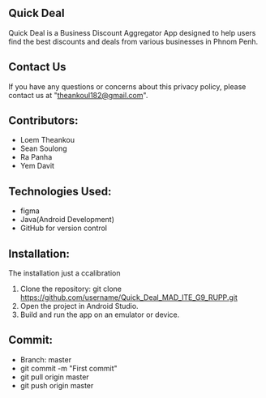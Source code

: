 ## Quick Deal

Quick Deal is a Business Discount Aggregator App designed to help users find the best discounts and deals from various businesses in Phnom Penh.

## Contact Us 
If you have any questions or concerns about this privacy policy, please contact us at "theankoul182@gmail.com".

## Contributors:
- Loem Theankou
- Sean Soulong
- Ra Panha
- Yem Davit

## Technologies Used:
- figma
- Java(Android Development)
- GitHub for version control

## Installation:
The installation just a ccalibration 
1. Clone the repository:
git clone https://github.com/username/Quick_Deal_MAD_ITE_G9_RUPP.git
3. Open the project in Android Studio.
4. Build and run the app on an emulator or device.

## Commit:
- Branch: master
- git commit -m "First commit"
- git pull origin master
- git push origin master
